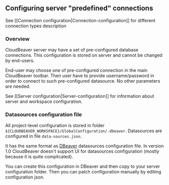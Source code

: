 ## Configuring server "predefined" connections

See [[Connection configuration|Connection-configuration]] for different connection types description

### Overview 

CloudBeaver server may have a set of pre-configured database connections. 
This configuration is stored on server and cannot be changed by end-users.

End-user may choose one of pre-configured connection in the main CloudBeaver toolbar. Then user have to provide username/password in order to connect to such pre-configured datasource. No other parameters are needed.

See [[Server configuration|Server-configuration]] for information about server and workspace configuration.

### Datasources configuration file

All project-level configuration is stored in folder `${CLOUDBEAVER_WORKSPACE}/GlobalConfiguration/.dbeaver`.
Datasources are configured in file `data-sources.json`.

It has the same format as [DBeaver](https://github.com/dbeaver/dbeaver) datasources configuration file.
In version 1.0 CloudBeaver doesn't support UI for datasources configuration (mostly because it is quite complicated).

You can create this configuration in DBeaver and then copy to your server configuration folder. Then you can patch configuration manually by editing configuration json.